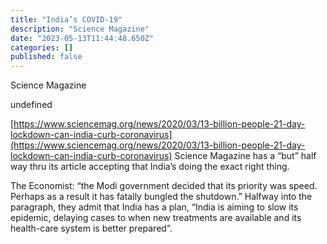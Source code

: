 ```yaml
---
title: "India’s COVID-19"
description: "Science Magazine"
date: "2023-05-13T11:44:48.650Z"
categories: []
published: false
---
```


Science Magazine

undefined

[https://www.sciencemag.org/news/2020/03/13-billion-people-21-day-lockdown-can-india-curb-coronavirus](https://www.sciencemag.org/news/2020/03/13-billion-people-21-day-lockdown-can-india-curb-coronavirus) Science Magazine has a “but” half way thru its article accepting that India’s doing the exact right thing.

The Economist: “the Modi government decided that its priority was speed. Perhaps as a result it has fatally bungled the shutdown.” Halfway into the paragraph, they admit that India has a plan, “India is aiming to slow its epidemic, delaying cases to when new treatments are available and its health-care system is better prepared”.
